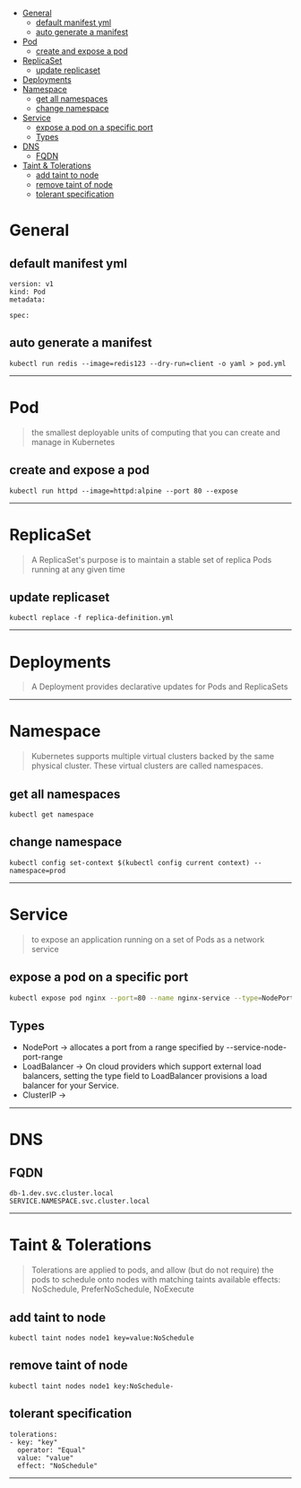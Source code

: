 <!--ts-->
   * [General](#general)
      * [default manifest yml](#default-manifest-yml)
      * [auto generate a manifest](#auto-generate-a-manifest)
   * [Pod](#pod)
      * [create and expose a pod](#create-and-expose-a-pod)
   * [ReplicaSet](#replicaset)
      * [update replicaset](#update-replicaset)
   * [Deployments](#deployments)
   * [Namespace](#namespace)
      * [get all namespaces](#get-all-namespaces)
      * [change namespace](#change-namespace)
   * [Service](#service)
      * [expose a pod on a specific port](#expose-a-pod-on-a-specific-port)
      * [Types](#types)
   * [DNS](#dns)
      * [FQDN](#fqdn)
   * [Taint &amp; Tolerations](#taint--tolerations)
      * [add taint to node](#add-taint-to-node)
      * [remove taint of node](#remove-taint-of-node)
      * [tolerant specification](#tolerant-specification)

<!-- Added by: morelly_t1, at: Sun 01 Nov 2020 06:05:08 PM CET -->

<!--te-->

# General
## default manifest yml
```
version: v1
kind: Pod
metadata:

spec:

```

## auto generate a manifest 
```
kubectl run redis --image=redis123 --dry-run=client -o yaml > pod.yml
```
---
# Pod
>the smallest deployable units of computing that you can create and manage in Kubernetes 

## create and expose a pod
```
kubectl run httpd --image=httpd:alpine --port 80 --expose
```
---

# ReplicaSet
> A ReplicaSet's purpose is to maintain a stable set of replica Pods running at any given time

## update replicaset
```
kubectl replace -f replica-definition.yml
```
---
# Deployments
> A Deployment provides declarative updates for Pods and ReplicaSets
---
# Namespace
> Kubernetes supports multiple virtual clusters backed by the same physical cluster. These virtual clusters are called namespaces.

## get all namespaces
```
kubectl get namespace
```
## change namespace
```
kubectl config set-context $(kubectl config current context) --namespace=prod
```
---
# Service
> to expose an application running on a set of Pods as a network service

## expose a pod on a specific port
```bash
kubectl expose pod nginx --port=80 --name nginx-service --type=NodePort --dry-run=client -o yaml
```

## Types
* NodePort -> allocates a port from a range specified by --service-node-port-range
* LoadBalancer -> On cloud providers which support external load balancers, setting the type field to LoadBalancer provisions a load balancer for your Service.
* ClusterIP -> 
---
# DNS 
## FQDN
```
db-1.dev.svc.cluster.local
SERVICE.NAMESPACE.svc.cluster.local
```
---

# Taint & Tolerations
> Tolerations are applied to pods, and allow (but do not require) the pods to schedule onto nodes with matching taints
> available effects: NoSchedule, PreferNoSchedule, NoExecute
## add taint to node
```
kubectl taint nodes node1 key=value:NoSchedule
```
## remove taint of node
```
kubectl taint nodes node1 key:NoSchedule-
```

## tolerant specification
```
tolerations:
- key: "key"
  operator: "Equal"
  value: "value"
  effect: "NoSchedule"
``` 

---